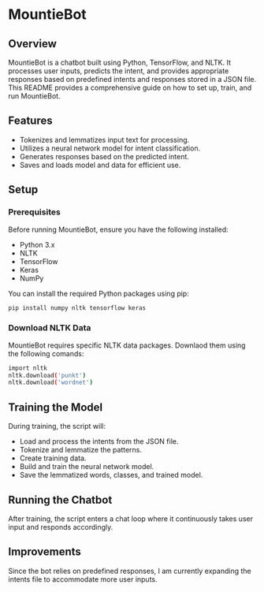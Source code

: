 # MountieBot

## Overview

MountieBot is a chatbot built using Python, TensorFlow, and NLTK. It processes user inputs, predicts the intent, and provides appropriate responses based on predefined intents and responses stored in a JSON file. This README provides a comprehensive guide on how to set up, train, and run MountieBot.

## Features

- Tokenizes and lemmatizes input text for processing.
- Utilizes a neural network model for intent classification.
- Generates responses based on the predicted intent.
- Saves and loads model and data for efficient use.

## Setup

### Prerequisites

Before running MountieBot, ensure you have the following installed:

- Python 3.x
- NLTK
- TensorFlow
- Keras
- NumPy

You can install the required Python packages using pip:

```sh
pip install numpy nltk tensorflow keras
```

### Download NLTK Data

MountieBot requires specific NLTK data packages. Downlaod them using the following comands:

```sh
import nltk
nltk.download('punkt')
nltk.download('wordnet')
```

## Training the Model

During training, the script will:

- Load and process the intents from the JSON file.
- Tokenize and lemmatize the patterns.
- Create training data.
- Build and train the neural network model.
- Save the lemmatized words, classes, and trained model.

## Running the Chatbot
After training, the script enters a chat loop where it continuously takes user input and responds accordingly.

## Improvements
Since the bot relies on predefined responses, I am currently expanding the intents file to accommodate more user inputs.
